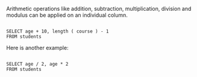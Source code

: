 Arithmetic operations like addition, subtraction, multiplication, division and modulus can be applied on an individual column.

<codeblock language="sql" dbName="students1.db" type="lesson">
<code>
SELECT age + 10, length ( course ) - 1
FROM students
</code>
</codeblock>

Here is another example:

<codeblock language="sql" dbName="students1.db" type="lesson">
<code>
SELECT age / 2, age * 2
FROM students
</code>
</codeblock>